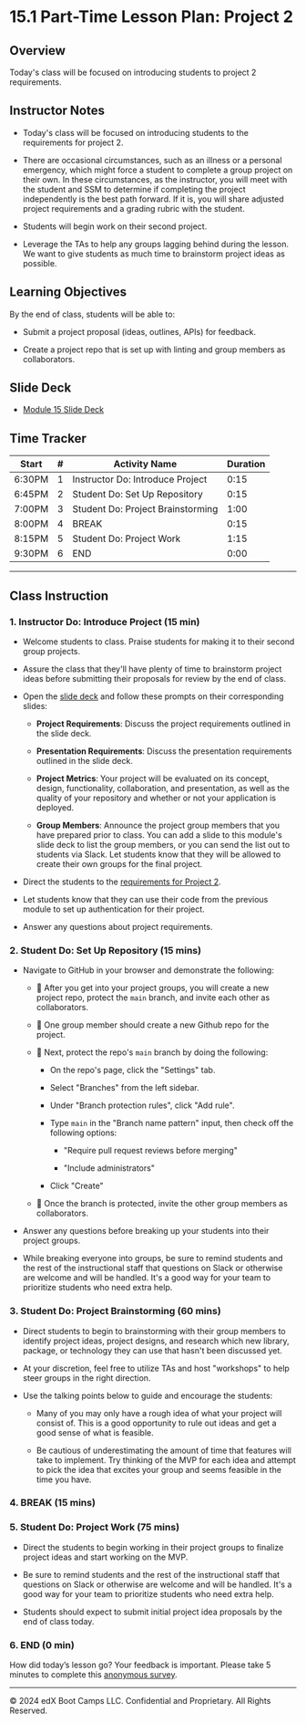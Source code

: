 # 15.1 Part-Time Lesson Plan: Project 2

## Overview

Today's class will be focused on introducing students to project 2 requirements.

## Instructor Notes

* Today's class will be focused on introducing students to the requirements for project 2.

* There are occasional circumstances, such as an illness or a personal emergency, which might force a student to complete a group project on their own. In these circumstances, as the instructor, you will meet with the student and SSM to determine if completing the project independently is the best path forward. If it is, you will share adjusted project requirements and a grading rubric with the student.

* Students will begin work on their second project.

* Leverage the TAs to help any groups lagging behind during the lesson. We want to give students as much time to brainstorm project ideas as possible.

## Learning Objectives

By the end of class, students will be able to:

* Submit a project proposal (ideas, outlines, APIs) for feedback.

* Create a project repo that is set up with linting and group members as collaborators.

## Slide Deck

* [Module 15 Slide Deck](https://docs.google.com/presentation/d/1yIYYYI9UAmr8LE8owcGIGKo6Rdx6t1MsXoqp4vgwZ3s/edit?usp=sharing)

## Time Tracker

| Start  | #  | Activity Name                       | Duration |
|---     |--- |---                                  |---       |
| 6:30PM | 1  | Instructor Do: Introduce Project    | 0:15     |
| 6:45PM | 2  | Student Do: Set Up Repository       | 0:15     |
| 7:00PM | 3  | Student Do: Project Brainstorming   | 1:00     |
| 8:00PM | 4  | BREAK                               | 0:15     |
| 8:15PM | 5  | Student Do: Project Work            | 1:15     |
| 9:30PM | 6  | END                                 | 0:00     |

---

## Class Instruction

### 1. Instructor Do: Introduce Project (15 min)

* Welcome students to class. Praise students for making it to their second group projects.

* Assure the class that they'll have plenty of time to brainstorm project ideas before submitting their proposals for review by the end of class.

* Open the [slide deck](https://docs.google.com/presentation/d/1yIYYYI9UAmr8LE8owcGIGKo6Rdx6t1MsXoqp4vgwZ3s/edit?usp=sharing) and follow these prompts on their corresponding slides:

  * **Project Requirements**: Discuss the project requirements outlined in the slide deck.

  * **Presentation Requirements**: Discuss the presentation requirements outlined in the slide deck.

  * **Project Metrics**: Your project will be evaluated on its concept, design, functionality, collaboration, and presentation, as well as the quality of your repository and whether or not your application is deployed.

  * **Group Members**: Announce the project group members that you have prepared prior to class. You can add a slide to this module's slide deck to list the group members, or you can send the list out to students via Slack. Let students know that they will be allowed to create their own groups for the final project.

* Direct the students to the [requirements for Project 2](../../../../01-Class-Content/15-Project-2/02-Challenge/README.md).

* Let students know that they can use their code from the previous module to set up authentication for their project.

* Answer any questions about project requirements.

### 2. Student Do: Set Up Repository (15 mins)

* Navigate to GitHub in your browser and demonstrate the following:

  * 🔑 After you get into your project groups, you will create a new project repo, protect the `main` branch, and invite each other as collaborators.

  * 🔑 One group member should create a new Github repo for the project.

  * 🔑 Next, protect the repo's `main` branch by doing the following:

    * On the repo's page, click the "Settings" tab.

    * Select "Branches" from the left sidebar.

    * Under "Branch protection rules", click "Add rule".

    * Type `main` in the "Branch name pattern" input, then check off the following options:

      * "Require pull request reviews before merging"

      * "Include administrators"

    * Click "Create"

  * 🔑 Once the branch is protected, invite the other group members as collaborators.

* Answer any questions before breaking up your students into their project groups.

* While breaking everyone into groups, be sure to remind students and the rest of the instructional staff that questions on Slack or otherwise are welcome and will be handled. It's a good way for your team to prioritize students who need extra help.

### 3. Student Do: Project Brainstorming (60 mins)

* Direct students to begin to brainstorming with their group members to identify project ideas, project designs, and research which new library, package, or technology they can use that hasn't been discussed yet.

* At your discretion, feel free to utilize TAs and host "workshops" to help steer groups in the right direction.

* Use the talking points below to guide and encourage the students:

  * Many of you may only have a rough idea of what your project will consist of. This is a good opportunity to rule out ideas and get a good sense of what is feasible.

  * Be cautious of underestimating the amount of time that features will take to implement. Try thinking of the MVP for each idea and attempt to pick the idea that excites your group and seems feasible in the time you have.

### 4. BREAK (15 mins)

### 5. Student Do: Project Work (75 mins)

* Direct the students to begin working in their project groups to finalize project ideas and start working on the MVP.

* Be sure to remind students and the rest of the instructional staff that questions on Slack or otherwise are welcome and will be handled. It's a good way for your team to prioritize students who need extra help.

* Students should expect to submit initial project idea proposals by the end of class today.

### 6. END (0 min)

How did today’s lesson go? Your feedback is important. Please take 5 minutes to complete this [anonymous survey](https://forms.gle/RfcVyXiMmZQut6aJ6).

---
© 2024 edX Boot Camps LLC. Confidential and Proprietary. All Rights Reserved.
